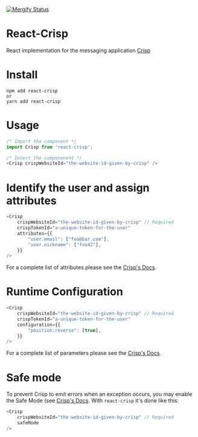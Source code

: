 [![Mergify Status][mergify-status]][mergify]

[mergify]: https://mergify.io
[mergify-status]: https://img.shields.io/endpoint.svg?url=https://gh.mergify.io/badges/Mergifyio/react-crisp&style=flat

# React-Crisp

React implementation for the messaging application [Crisp](https://crisp.chat/)

# Install

```shell
npm add react-crisp
or
yarn add react-crisp
```

# Usage

```javascript
/* Import the component */
import Crisp from 'react-crisp';

/* Insert the componenent */
<Crisp crispWebsiteId="the-website-id-given-by-crisp" />
```

# Identify the user and assign attributes

```javascript
<Crisp
    crispWebsiteId="the-website-id-given-by-crisp" // Required
    crispTokenId="a-unique-token-for-the-user"
    attributes={{
        "user.email": ["foo@bar.com"],
        "user.nickname": ["foo42"],
    }}
/>
```

For a complete list of attributes please see the [Crisp's Docs](https://help.crisp.chat/en/article/how-to-use-dollarcrisp-javascript-sdk-10ud15y/#2-set-a-value).

# Runtime Configuration

```javascript
<Crisp
    crispWebsiteId="the-website-id-given-by-crisp" // Required
    crispTokenId="a-unique-token-for-the-user"
    configuration={{
        "position:reverse": [true],
    }}
/>
```
For a complete list of parameters please see the [Crisp's Docs](https://help.crisp.chat/en/article/how-to-use-dollarcrisp-javascript-sdk-10ud15y/#2-changes-runtime-configuration).

# Safe mode

To prevent Crisp to emit errors when an exception occurs, you may enable the Safe Mode (see [Crisp's Docs](https://help.crisp.chat/en/article/how-to-use-dollarcrisp-javascript-sdk-10ud15y/#1-disable-warnings-amp-errors). With `react-crisp` it's done like this:
```javascript
<Crisp
    crispWebsiteId="the-website-id-given-by-crisp" // Required
    safeMode
/>
```
